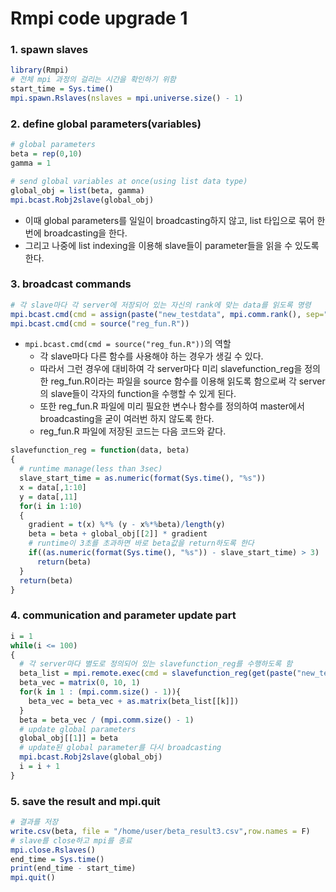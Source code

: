 
# Rmpi code upgrade 1

### 1. spawn slaves


```R
library(Rmpi)
# 전체 mpi 과정의 걸리는 시간을 확인하기 위함
start_time = Sys.time()
mpi.spawn.Rslaves(nslaves = mpi.universe.size() - 1)
```

### 2. define global parameters(variables)


```R
# global parameters
beta = rep(0,10)
gamma = 1

# send global variables at once(using list data type)
global_obj = list(beta, gamma)
mpi.bcast.Robj2slave(global_obj)
```

* 이때 global parameters를 일일이 broadcasting하지 않고, list 타입으로 묶어 한번에 broadcasting을 한다.
* 그리고 나중에 list indexing을 이용해 slave들이 parameter들을 읽을 수 있도록 한다.

### 3. broadcast commands


```R
# 각 slave마다 각 server에 저장되어 있는 자신의 rank에 맞는 data를 읽도록 명령 
mpi.bcast.cmd(cmd = assign(paste("new_testdata", mpi.comm.rank(), sep=""), as.matrix(read.csv(file = paste("/home/user/new_data", mpi.comm.rank(), "_mpi.csv", sep=""), header = T))))
mpi.bcast.cmd(cmd = source("reg_fun.R"))
```

* ```mpi.bcast.cmd(cmd = source("reg_fun.R"))```의 역할
    + 각 slave마다 다른 함수를 사용해야 하는 경우가 생길 수 있다.
    + 따라서 그런 경우에 대비하여 각 server마다 미리 slavefunction_reg을 정의한 reg_fun.R이라는 파일을 source 함수를 이용해 읽도록 함으로써 각 server의 slave들이 각자의 function을 수행할 수 있게 된다.
    + 또한 reg_fun.R 파일에 미리 필요한 변수나 함수를 정의하여 master에서 broadcasting을 굳이 여러번 하지 않도록 한다.
    + reg_fun.R 파일에 저장된 코드는 다음 코드와 같다.


```R
slavefunction_reg = function(data, beta)
{
  # runtime manage(less than 3sec)
  slave_start_time = as.numeric(format(Sys.time(), "%s"))
  x = data[,1:10]
  y = data[,11]
  for(i in 1:10)
  {
    gradient = t(x) %*% (y - x%*%beta)/length(y)
    beta = beta + global_obj[[2]] * gradient
    # runtime이 3초를 초과하면 바로 beta값을 return하도록 한다
    if((as.numeric(format(Sys.time(), "%s")) - slave_start_time) > 3) 
      return(beta)
  }
  return(beta)
}
```

### 4. communication and parameter update part


```R
i = 1
while(i <= 100)
{
  # 각 server마다 별도로 정의되어 있는 slavefunction_reg를 수행하도록 함
  beta_list = mpi.remote.exec(cmd = slavefunction_reg(get(paste("new_testdata", mpi.comm.rank(), sep="")), global_obj[[1]]))
  beta_vec = matrix(0, 10, 1)
  for(k in 1 : (mpi.comm.size() - 1)){
    beta_vec = beta_vec + as.matrix(beta_list[[k]])
  }
  beta = beta_vec / (mpi.comm.size() - 1)
  # update global parameters
  global_obj[[1]] = beta
  # update된 global parameter를 다시 broadcasting
  mpi.bcast.Robj2slave(global_obj)
  i = i + 1
}
```

### 5. save the result and mpi.quit


```R
# 결과를 저장
write.csv(beta, file = "/home/user/beta_result3.csv",row.names = F)
# slave를 close하고 mpi를 종료
mpi.close.Rslaves()
end_time = Sys.time()
print(end_time - start_time)
mpi.quit()
```
